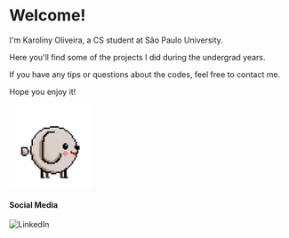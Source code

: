 # Welcome!


I'm Karoliny Oliveira, a CS student at São Paulo University.
<p>Here you'll find some of the projects I did during the undergrad years.</p>
<p>If you have any tips or questions about the codes, feel free to contact me. </p>

Hope you enjoy it!		
<p><img src="https://raw.githubusercontent.com/karolinyoliveira/karolinyoliveira/master/babi-andando.gif" width="150"></p>

#### Social Media
<img src="https://www.flaticon.com/svg/static/icons/svg/174/174857.svg " width="25" height="25" alt=LinkedIn href="https://www.linkedin.com/in/karoliny-oliveira-ozias-silva-6ba1341a6/"/>
